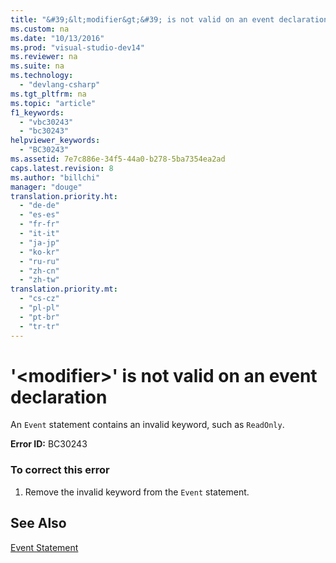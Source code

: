 ```yaml
---
title: "&#39;&lt;modifier&gt;&#39; is not valid on an event declaration"
ms.custom: na
ms.date: "10/13/2016"
ms.prod: "visual-studio-dev14"
ms.reviewer: na
ms.suite: na
ms.technology: 
  - "devlang-csharp"
ms.tgt_pltfrm: na
ms.topic: "article"
f1_keywords: 
  - "vbc30243"
  - "bc30243"
helpviewer_keywords: 
  - "BC30243"
ms.assetid: 7e7c886e-34f5-44a0-b278-5ba7354ea2ad
caps.latest.revision: 8
ms.author: "billchi"
manager: "douge"
translation.priority.ht: 
  - "de-de"
  - "es-es"
  - "fr-fr"
  - "it-it"
  - "ja-jp"
  - "ko-kr"
  - "ru-ru"
  - "zh-cn"
  - "zh-tw"
translation.priority.mt: 
  - "cs-cz"
  - "pl-pl"
  - "pt-br"
  - "tr-tr"
---
```

# &#39;&lt;modifier&gt;&#39; is not valid on an event declaration
An `Event` statement contains an invalid keyword, such as `ReadOnly`.  
  
 **Error ID:** BC30243  
  
### To correct this error  
  
1.  Remove the invalid keyword from the `Event` statement.  
  
## See Also  
 [Event Statement](../Topic/Event%20Statement.md)